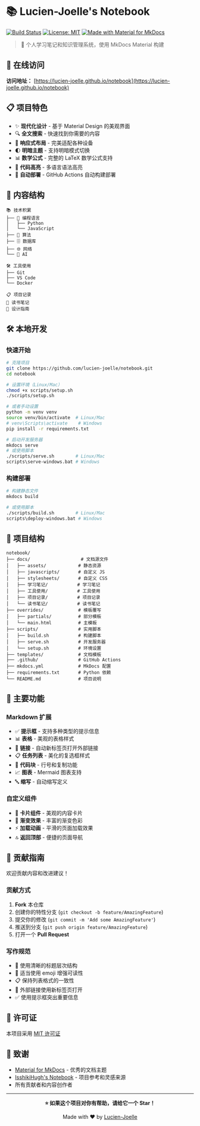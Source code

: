 # 📚 Lucien-Joelle's Notebook

[![Build Status](https://github.com/lucien-joelle/notebook/workflows/Deploy%20MkDocs%20Site/badge.svg)](https://github.com/lucien-joelle/notebook/actions)
[![License: MIT](https://img.shields.io/badge/License-MIT-yellow.svg)](https://opensource.org/licenses/MIT)
[![Made with Material for MkDocs](https://img.shields.io/badge/Material_for_MkDocs-526CFE?style=flat&logo=MaterialForMkDocs&logoColor=white)](https://squidfunk.github.io/mkdocs-material/)

> 🌟 个人学习笔记和知识管理系统，使用 MkDocs Material 构建

## 🚀 在线访问

**访问地址：** [https://lucien-joelle.github.io/notebook](https://lucien-joelle.github.io/notebook)

## 📋 项目特色

- ✨ **现代化设计** - 基于 Material Design 的美观界面
- 🔍 **全文搜索** - 快速找到你需要的内容
- 📱 **响应式布局** - 完美适配各种设备
- 🌓 **明暗主题** - 支持明暗模式切换
- 📊 **数学公式** - 完整的 LaTeX 数学公式支持
- 🎨 **代码高亮** - 多语言语法高亮
- 🔄 **自动部署** - GitHub Actions 自动构建部署

## 📖 内容结构

```
📚 技术积累
├── 📝 编程语言
│   ├── Python
│   └── JavaScript
├── 🧮 算法
├── 🗄️ 数据库
├── 🌐 网络
└── 🤖 AI

🛠️ 工具使用
├── Git
├── VS Code
└── Docker

📋 项目记录
📖 读书笔记
📝 设计指南
```

## 🛠️ 本地开发

### 快速开始

```bash
# 克隆项目
git clone https://github.com/lucien-joelle/notebook.git
cd notebook

# 设置环境（Linux/Mac）
chmod +x scripts/setup.sh
./scripts/setup.sh

# 或者手动设置
python -m venv venv
source venv/bin/activate  # Linux/Mac
# venv\Scripts\activate    # Windows
pip install -r requirements.txt

# 启动开发服务器
mkdocs serve
# 或使用脚本
./scripts/serve.sh        # Linux/Mac
scripts\serve-windows.bat # Windows
```

### 构建部署

```bash
# 构建静态文件
mkdocs build

# 或使用脚本
./scripts/build.sh        # Linux/Mac
scripts\deploy-windows.bat # Windows
```

## 📁 项目结构

```
notebook/
├── docs/                   # 文档源文件
│   ├── assets/            # 静态资源
│   ├── javascripts/       # 自定义 JS
│   ├── stylesheets/       # 自定义 CSS
│   ├── 学习笔记/           # 学习笔记
│   ├── 工具使用/           # 工具使用
│   ├── 项目记录/           # 项目记录
│   └── 读书笔记/           # 读书笔记
├── overrides/             # 模板覆写
│   ├── partials/          # 部分模板
│   └── main.html          # 主模板
├── scripts/               # 实用脚本
│   ├── build.sh           # 构建脚本
│   ├── serve.sh           # 开发服务器
│   └── setup.sh           # 环境设置
├── templates/             # 文档模板
├── .github/               # GitHub Actions
├── mkdocs.yml             # MkDocs 配置
├── requirements.txt       # Python 依赖
└── README.md              # 项目说明
```

## 🎨 主要功能

### Markdown 扩展

- ✅ **提示框** - 支持多种类型的提示信息
- 📊 **表格** - 美观的表格样式
- 🔗 **链接** - 自动新标签页打开外部链接
- 📋 **任务列表** - 美化的复选框样式
- 🎯 **代码块** - 行号和复制功能
- 📈 **图表** - Mermaid 图表支持
- 🔤 **缩写** - 自动缩写定义

### 自定义组件

- 🎴 **卡片组件** - 美观的内容卡片
- 🌈 **渐变效果** - 丰富的渐变色彩
- ⚡ **加载动画** - 平滑的页面加载效果
- 🔝 **返回顶部** - 便捷的页面导航

## 🤝 贡献指南

欢迎贡献内容和改进建议！

### 贡献方式

1. **Fork** 本仓库
2. 创建你的特性分支 (`git checkout -b feature/AmazingFeature`)
3. 提交你的修改 (`git commit -m 'Add some AmazingFeature'`)
4. 推送到分支 (`git push origin feature/AmazingFeature`)
5. 打开一个 **Pull Request**

### 写作规范

- 📝 使用清晰的标题层次结构
- 🎨 适当使用 emoji 增强可读性
- 📋 保持列表格式的一致性
- 🔗 外部链接使用新标签页打开
- ✅ 使用提示框突出重要信息

## 📄 许可证

本项目采用 [MIT 许可证](LICENSE)

## 🙏 致谢

- [Material for MkDocs](https://squidfunk.github.io/mkdocs-material/) - 优秀的文档主题
- [IsshikiHugh's Notebook](https://github.com/IsshikiHugh/notebook) - 项目参考和灵感来源
- 所有贡献者和内容创作者

---

<div align="center">

**⭐ 如果这个项目对你有帮助，请给它一个 Star！**

Made with ❤️ by [Lucien-Joelle](https://github.com/lucien-joelle)

</div> 
